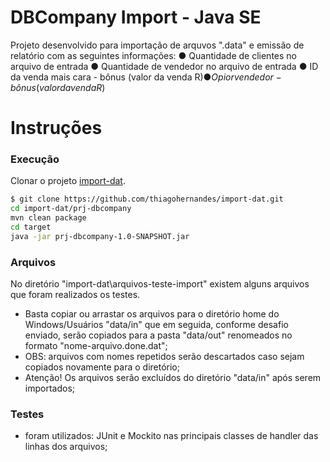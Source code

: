 # DBCompany Import - Java SE

Projeto desenvolvido para importação de arquvos ".data" e emissão de relatório com as seguintes informações: 
● Quantidade de clientes no arquivo de entrada
● Quantidade de vendedor no arquivo de entrada
● ID da venda mais cara - bônus (valor da venda R$)
● O pior vendedor - bônus (valor da venda R$)

# Instruções
### Execução
Clonar o projeto [import-dat](https://github.com/thiagohernandes/import-dat.git).

```sh
$ git clone https://github.com/thiagohernandes/import-dat.git
cd import-dat/prj-dbcompany
mvn clean package
cd target
java -jar prj-dbcompany-1.0-SNAPSHOT.jar 
```
### Arquivos
No diretório "import-dat\arquivos-teste-import" existem alguns arquivos que foram realizados os testes.
- Basta copiar ou arrastar os arquivos para o diretório home do Windows/Usuários "data/in" que em seguida, conforme desafio enviado, serão copiados para a pasta "data/out" renomeados no formato "nome-arquivo.done.dat";
- OBS: arquivos com nomes repetidos serão descartados caso sejam copiados novamente para o diretório;
- Atenção! Os arquivos serão excluídos do diretório "data/in" após serem importados;

### Testes
- foram utilizados: JUnit e Mockito nas principais classes de handler das linhas dos arquivos;
